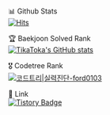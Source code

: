 <!-- - 👋 Hi, I’m Joochan Joseph Kim
- 👀 I’m interested in Multimodal AI and Embodied-AI
- 🌱 I’m currently learning Robotics
- 📫 How to reach me @ jckim@bi.snu.ac.kr
- 💞️ I’m looking to collaborate on VL, Embodied-Ai research -->

<!---
TikaToka/TikaToka is a ✨ special ✨ repository because its `README.md` (this file) appears on your GitHub profile.
You can click the Preview link to take a look at your changes.
--->
📊 Github Stats  
[![Hits](https://hits.seeyoufarm.com/api/count/incr/badge.svg?url=https%3A%2F%2Fgithub.com%2FTikaToka&count_bg=%2379C83D&title_bg=%23555555&icon=&icon_color=%23E7E7E7&title=hits&edge_flat=false)](https://hits.seeyoufarm.com)  
<!-- [![trophy](https://github-profile-trophy.vercel.app/?username=TikaToka&theme=onedark)](https://github.com/ryo-ma/github-profile-trophy) -->

🏆 Baekjoon Solved Rank  
[![TikaToka's GitHub stats](https://github-readme-stats.vercel.app/api?username=ford0103)](https://solved.ac/profile/ford0103)

🎖️ Codetree Rank  
[![코드트리|실력진단-ford0103](https://banner.codetree.ai/v1/banner/ford0103)](https://www.codetree.ai/profiles/ford0103)

🔗 Link  
[![Tistory Badge](https://img.shields.io/badge/Tech%20Blog-555263?style=flat&logoColor=white)]("[https://cocoon1787.tistory.com/](https://slashpage.com/all-about-tika))
